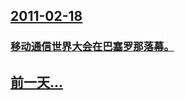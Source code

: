## [2011-02-18](/zh/news/2011/02/18/index.md)

### [ 移动通信世界大会在巴塞罗那落幕。](/zh/news/2011/02/18/移动通信世界大会在巴塞罗那落幕.md)
## [前一天...](/zh/news/2011/02/17/index.md)

